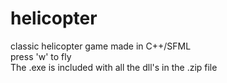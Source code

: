 # helicopter
classic helicopter game made in C++/SFML  
press 'w' to fly  
The .exe is included with all the dll's in the .zip file
